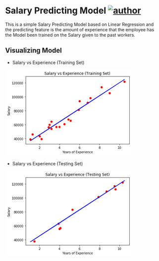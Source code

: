 # Salary Predicting Model [![author](https://img.shields.io/badge/Author-Patel%20Mubeen-blue.svg)](https://mubeenpatel99.github.io/mubeenpatel.github.io/)

This is a simple Salary Predicting Model based on Linear Regression and the predicting feature is the amount of experience that the employee has the Model been trained on the Salary given to the past workers.

## Visualizing Model

* Salary vs Experience (Training Set)

![Training Set](./documentation/Training.png)

* Salary vs Experience (Testing Set)

![Testing Set](./documentation/Testing.png)
